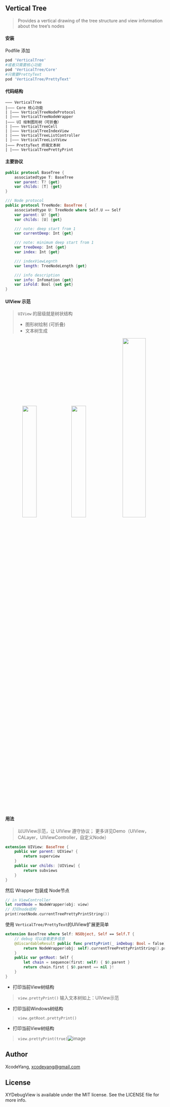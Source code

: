 ## Vertical Tree

> Provides a vertical drawing of the tree structure and view information about the tree‘s nodes

#### 安装

Podfile 添加

```ruby
pod 'VerticalTree'
#或者只需要核心功能
pod 'VerticalTree/Core'
#只需要PrettyText
pod 'VerticalTree/PrettyText'
```

#### 代码结构

```
——— VerticalTree
|——— Core 核心功能
| |——— VerticalTreeNodeProtocol
| |——— VerticalTreeNodeWrapper
|——— UI 绘制图形树（可折叠）
| |——— VerticalTreeCell
| |——— VerticalTreeIndexView
| |——— VerticalTreeListController
| |——— VerticalTreeListView
|——— PrettyText 终端文本树
| |——— VerticalTreePrettyPrint
```

#### 主要协议

```swift
public protocol BaseTree {
    associatedtype T: BaseTree
    var parent: T? {get}
    var childs: [T] {get}
}

/// Node protocol
public protocol TreeNode: BaseTree {
    associatedtype U: TreeNode where Self.U == Self
    var parent: U? {get}
    var childs: [U] {get}

    /// note: deep start from 1
    var currentDeep: Int {get}

    /// note: minimum deep start from 1
    var treeDeep: Int {get}
    var index: Int {get}

    /// indexViewLegnth
    var length: TreeNodeLength {get}

    /// info description
    var info: Infomation {get}
    var isFold: Bool {set get}    
}

```

#### UIView 示范

> `UIView` 的层级就是树状结构
> - 图形树绘制 (可折叠)
> - 文本树生成

<p align="center">
<img width=30% src="https://user-images.githubusercontent.com/9360037/56127886-c07fe200-5fb0-11e9-9c8a-ce677ea0b7e5.PNG"> <img width=30% src="https://user-images.githubusercontent.com/9360037/56130707-3e93b700-5fb8-11e9-914b-08abd4335eb0.PNG">
<img width=38% src="https://user-images.githubusercontent.com/9360037/56126323-8234f380-5fad-11e9-9d2b-ed08856cd1e3.png">
</p>

#### 用法
> 以UIView示范，让 UIView 遵守协议；
> 更多详见Demo（UIView，CALayer，UIViewController，自定义Node）

```swift
extension UIView: BaseTree {
    public var parent: UIView? {
        return superview
    }
    public var childs: [UIView] {
        return subviews
    }
}
```
然后 Wrapper 包装成 Node节点

```swift
// in ViewController
let rootNode = NodeWrapper(obj: view)
// 打印node结构
print(rootNode.currentTreePrettyPrintString())
```

使用 `VerticalTree/PrettyText`的UIView扩展更简单

```swift
extension BaseTree where Self: NSObject, Self == Self.T {
    // debug 可以查看更多信息
    @discardableResult public func prettyPrint(_ inDebug: Bool = false) -> String {
        return NodeWrapper(obj: self).currentTreePrettyPrintString().printIt()
    }
    public var getRoot: Self {
        let chain = sequence(first: self) { $0.parent }
        return chain.first { $0.parent == nil }!
    }
}
```
- 打印当前View树结构

> `view.prettyPrint()` 输入文本树如上：UIView示范

- 打印当前Windows树结构

> `view.getRoot.prettyPrint()` 

- 打印当前View树结构

> `view.prettyPrint(true)`![image](https://user-images.githubusercontent.com/9360037/56130480-97168480-5fb7-11e9-932f-f127454845e3.png)

## Author

XcodeYang, xcodeyang@gmail.com

## License

XYDebugView is available under the MIT license. See the LICENSE file for more info.

